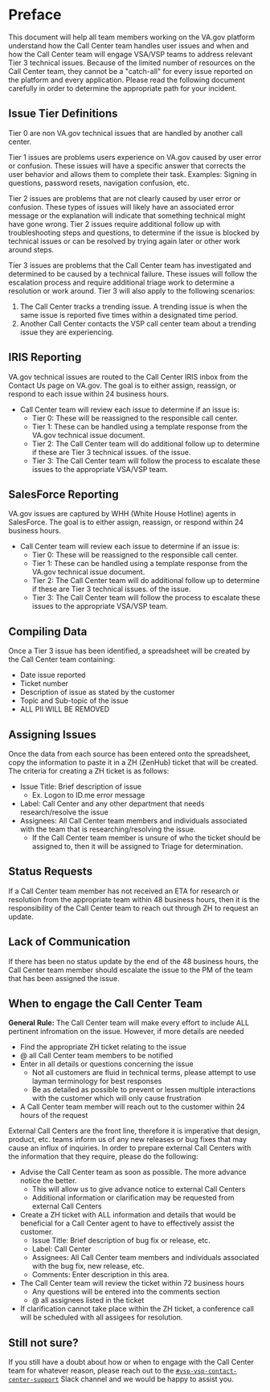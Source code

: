 # Preface
This document will help all team members working on the VA.gov platform understand how the Call Center team handles user issues and when and how the Call Center team will engage VSA/VSP teams to address relevant Tier 3 technical issues. Because of the limited number of resources on the Call Center team, they cannot be a "catch-all" for every issue reported on the platform and every application. Please read the following document carefully in order to determine the appropriate path for your incident.

## Issue Tier Definitions
Tier 0 are non VA.gov technical issues that are handled by another call center. 

Tier 1 issues are problems users experience on VA.gov caused by user error or confusion. These issues will have a specific answer that corrects the user behavior and allows them to complete their task. Examples: Signing in questions, password resets, navigation confusion, etc. 

Tier 2 issues are problems that are not clearly caused by user error or confusion. These types of issues will likely have an associated error message or the explanation will indicate that something technical might have gone wrong. Tier 2 issues require additional follow up with troubleshooting steps and questions, to determine if the issue is blocked by technical issues or can be resolved by trying again later or other work around steps.  

Tier 3 issues are problems that the Call Center team has investigated and determined to be caused by a technical failure. These issues will follow the escalation process and require additional triage work to determine a resolution or work around. Tier 3 will also apply to the following scenarios:
   1. The Call Center tracks a trending issue. A trending issue is when the same issue is reported five times within a designated time         period.
   2. Another Call Center contacts the VSP call center team about a trending issue they are experiencing. 


## IRIS Reporting
VA.gov technical issues are routed to the Call Center IRIS inbox from the Contact Us page on VA.gov. The goal is to either assign, reassign, or respond to each issue within 24 business hours.
- Call Center team will review each issue to determine if an issue is:
   * Tier 0: These will be reassigned to the responsible call center.  
   * Tier 1: These can be handled using a template response from the VA.gov technical issue document.
   * Tier 2: The Call Center team will do additional follow up to determine if these are Tier 3 technical issues. of the issue.
   * Tier 3: The Call Center team will follow the process to escalate these issues to the appropriate VSA/VSP team.
    
    
## SalesForce Reporting
VA.gov issues are captured by WHH (White House Hotline) agents in SalesForce. The goal is to either assign, reassign, or respond within 24 business hours.
- Call Center team will review each issue to determine if an issue is:
   * Tier 0: These will be reassigned to the responsible call center.  
   * Tier 1: These can be handled using a template response from the VA.gov technical issue document.
   * Tier 2: The Call Center team will do additional follow up to determine if these are Tier 3 technical issues. of the issue.
   * Tier 3: The Call Center team will follow the process to escalate these issues to the appropriate VSA/VSP team.


## Compiling Data
Once a Tier 3 issue has been identified, a spreadsheet will be created by the Call Center team containing:
* Date issue reported
* Ticket number
* Description of issue as stated by the customer
* Topic and Sub-topic of the issue
* ALL PII WILL BE REMOVED


## Assigning Issues
Once the data from each source has been entered onto the spreadsheet, copy the information to paste it in a ZH (ZenHub) ticket that will be created.  The criteria for creating a ZH ticket is as follows:
* Issue Title: Brief description of issue
    * Ex. Logon to ID.me error message
* Label: Call Center and any other department that needs research/resolve the issue
* Assignees: All Call Center team members and individuals associated with the team that is researching/resolving the issue.
    * If the Call Center team member is unsure of who the ticket should be assigned to, then it will be assigned to Triage for determination.

## Status Requests
If a Call Center team member has not received an ETA for research or resolution from the appropriate team within 48 business hours, then it is the responsibility of the Call Center team to reach out through ZH to request an update.

## Lack of Communication
If there has been no status update by the end of the 48 business hours, the Call Center team member should escalate the issue to the PM of the team that has been assigned the issue.


## When to engage the Call Center Team
  
**General Rule:** The Call Center team will make every effort to include ALL pertinent infromation on the issue.  However, if more details are needed
- Find the appropriate ZH ticket relating to the issue
- @ all Call Center team members to be notified 
- Enter in all details or questions concerning the issue
  - Not all customers are fluid in technical terms, please attempt to use layman terminology for best responses
  - Be as detailed as possible to prevent or lessen multiple interactions with the customer which will only cause frustration
- A Call Center team member will reach out to the customer within 24 hours of the request

External Call Centers are the front line, therefore it is imperative that design, product, etc. teams inform us of any new releases or bug fixes that may cause an influx of inquiries.
In order to prepare external Call Centers with the information that they require, please do the following:
- Advise the Call Center team as soon as possible.  The more advance notice the better.
   - This will allow us to give advance notice to external Call Centers
   - Additional information or clarification may be requested from external Call Centers
- Create a ZH ticket with ALL information and details that would be beneficial for a Call Center agent to have to effectively assist the customer.
   - Issue Title: Brief description of bug fix or release, etc.
   - Label: Call Center
   - Assignees: All Call Center team members and individuals associated with the bug fix, new release, etc.
   - Comments: Enter description in this area.
- The Call Center team will review the ticket within 72 business hours
   - Any questions will be entered into the comments section 
   - @ all assignees listed in the ticket
- If clarification cannot take place within the ZH ticket, a conference call will be scheduled with all assigees for resolution.   


## Still not sure?

If you still have a doubt about how or when to engage with the Call Center team for whatever reason, please reach out to the [`#vsp-vsp-contact-center-support`](https://dsva.slack.com/messages/CK1FA11H8) Slack channel and we would be happy to assist you.
